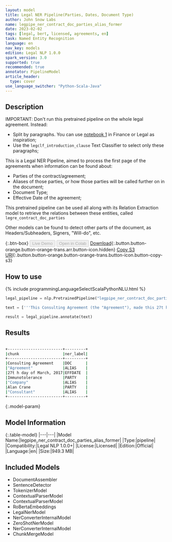 ```yaml
---
layout: model
title: Legal NER Pipeline(Parties, Dates, Document Type)
author: John Snow Labs
name: legpipe_ner_contract_doc_parties_alias_former
date: 2023-02-02
tags: [legal, bert, licensed, agreements, en]
task: Named Entity Recognition
language: en
nav_key: models
edition: Legal NLP 1.0.0
spark_version: 3.0
supported: true
recommended: true
annotator: PipelineModel
article_header:
  type: cover
use_language_switcher: "Python-Scala-Java"
---
```


## Description

IMPORTANT: Don't run this pretrained pipeline on the whole legal agreement. Instead:
- Split by paragraphs. You can use [notebook 1](https://github.com/JohnSnowLabs/spark-nlp-workshop/tree/master/tutorials/Certification_Trainings_JSL) in Finance or Legal as inspiration;
- Use the `legclf_introduction_clause` Text Classifier to select only these paragraphs; 

This is a Legal NER Pipeline, aimed to process the first page of the agreements when information can be found about:
- Parties of the contract/agreement;
- Aliases of those parties, or how those parties will be called further on in the document;
- Document Type;
- Effective Date of the agreement;

This pretrained pipeline can be used all along with its Relation Extraction model to retrieve the relations between these entities, called `legre_contract_doc_parties`

Other models can be found to detect other parts of the document, as Headers/Subheaders, Signers, "Will-do", etc.

{:.btn-box}
<button class="button button-orange" disabled>Live Demo</button>
<button class="button button-orange" disabled>Open in Colab</button>
[Download](https://s3.amazonaws.com/auxdata.johnsnowlabs.com/legal/models/legpipe_ner_contract_doc_parties_alias_former_en_1.0.0_3.0_1675360136179.zip){:.button.button-orange.button-orange-trans.arr.button-icon.hidden}
[Copy S3 URI](s3://auxdata.johnsnowlabs.com/legal/models/legpipe_ner_contract_doc_parties_alias_former_en_1.0.0_3.0_1675360136179.zip){:.button.button-orange.button-orange-trans.button-icon.button-copy-s3}

## How to use



<div class="tabs-box" markdown="1">
{% include programmingLanguageSelectScalaPythonNLU.html %}

```python
legal_pipeline = nlp.PretrainedPipeline("legpipe_ner_contract_doc_parties_alias_former", "en", "legal/models")

text = ['''This Consulting Agreement (the "Agreement"), made this 27t h day of March, 2017 is entered into by Immunotolerance, Inc., a Delaware corporation (the "Company"), and Alan Crane, an individual (the "Consultant").''']

result = legal_pipeline.annotate(text)
```

</div>

## Results

```bash

+------------------------+---------+
|chunk                   |ner_label|
+------------------------+---------+
|Consulting Agreement    |DOC      |
|"Agreement"             |ALIAS    |
|27t h day of March, 2017|EFFDATE  |
|Immunotolerance         |PARTY    |
|"Company"               |ALIAS    |
|Alan Crane              |PARTY    |
|"Consultant"            |ALIAS    |
+------------------------+---------+

```

{:.model-param}
## Model Information

{:.table-model}
|---|---|
|Model Name:|legpipe_ner_contract_doc_parties_alias_former|
|Type:|pipeline|
|Compatibility:|Legal NLP 1.0.0+|
|License:|Licensed|
|Edition:|Official|
|Language:|en|
|Size:|949.3 MB|

## Included Models

- DocumentAssembler
- SentenceDetector
- TokenizerModel
- ContextualParserModel
- ContextualParserModel
- RoBertaEmbeddings
- LegalNerModel
- NerConverterInternalModel
- ZeroShotNerModel
- NerConverterInternalModel
- ChunkMergeModel
